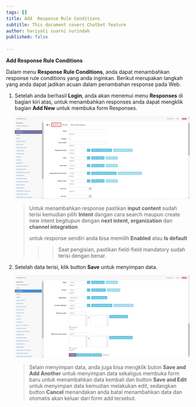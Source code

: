 ```yaml
---
tags: []
title: Add  Response Rule Conditions
subtitle: This document covers Chatbot feature
author: hariyati suarni nurindah
published: false

---
```

**Add  Response Rule Conditions**

Dalam menu **Response Rule Conditions**, anda dapat menambahkan response rule conditions yang anda inginkan. Berikut merupakan langkah yang anda dapat jadikan acuan dalam penambahan response pada Web.

1. Setelah anda berhasil **Login**, anda akan menemui menu **Responses** di bagian kiri atas, untuk menambahkan responses anda dapat mengklik bagian **Add New** untuk membuka form Responses.

   ![](/uploads/response2.PNG)

   > Untuk menambahkan response pastikan **input content** sudah terisi kemudian pilih **Intent** dangan cara search maupun create new intent begitupun dengan **next intent, organization** dan **channel integration**
   >
   > untuk response sendiri anda bisa memilih **Enabled** atau **Is default**
   >
   > > > Saat pengisian, pastikan field-field mandatory sudah terisi dengan benar.
2. Setelah data terisi, klik button **Save** untuk menyimpan data.

   ![](/uploads/response3.PNG)

   > Selain menyimpan data, anda juga bisa mengklik buton **Save and Add Another** untuk menyimpan data sekaligus membuka form baru untuk menambahkan data kembali dan button **Save and Edit** untuk menyimpan data kemudian melakukan edit, sedangkan button **Cancel** menandakan anda batal menambahkan data dan otomatis akan keluar dari form add tersebut.